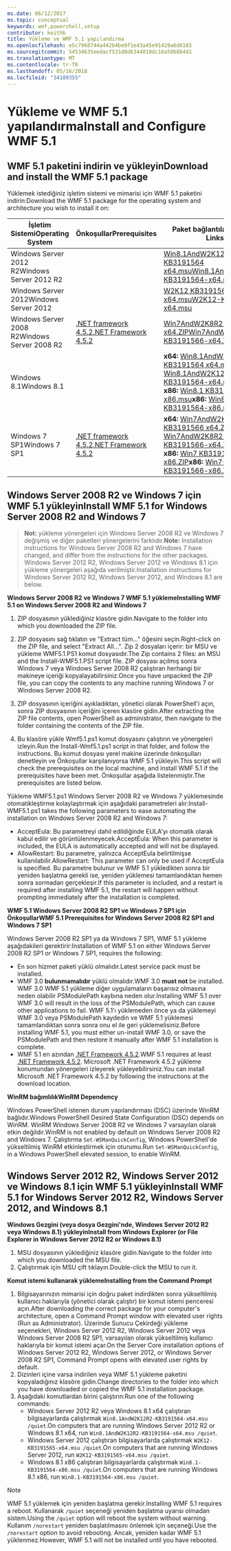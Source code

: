 ```yaml
---
ms.date: 06/12/2017
ms.topic: conceptual
keywords: wmf,powershell,setup
contributor: keithb
title: Yükleme ve WMF 5.1 yapılandırma
ms.openlocfilehash: e5c7968744a442b4be9f1e43a45e91429a6d6165
ms.sourcegitcommit: 54534635eedacf531d8d6344019dc16a50b8b441
ms.translationtype: MT
ms.contentlocale: tr-TR
ms.lasthandoff: 05/16/2018
ms.locfileid: "34189355"
---
```

# <a name="install-and-configure-wmf-51"></a><span data-ttu-id="79c5e-103">Yükleme ve WMF 5.1 yapılandırma</span><span class="sxs-lookup"><span data-stu-id="79c5e-103">Install and Configure WMF 5.1</span></span> #


## <a name="download-and-install-the-wmf-51-package"></a><span data-ttu-id="79c5e-104">WMF 5.1 paketini indirin ve yükleyin</span><span class="sxs-lookup"><span data-stu-id="79c5e-104">Download and install the WMF 5.1 package</span></span>

<span data-ttu-id="79c5e-105">Yüklemek istediğiniz işletim sistemi ve mimarisi için WMF 5.1 paketini indirin:</span><span class="sxs-lookup"><span data-stu-id="79c5e-105">Download the WMF 5.1 package for the operating system and architecture you wish to install it on:</span></span>

| <span data-ttu-id="79c5e-106">İşletim Sistemi</span><span class="sxs-lookup"><span data-stu-id="79c5e-106">Operating System</span></span>       | <span data-ttu-id="79c5e-107">Önkoşullar</span><span class="sxs-lookup"><span data-stu-id="79c5e-107">Prerequisites</span></span>           | <span data-ttu-id="79c5e-108">Paket bağlantılar</span><span class="sxs-lookup"><span data-stu-id="79c5e-108">Package Links</span></span>                          |
|------------------------|-------------------------|----------------------------------------|
| <span data-ttu-id="79c5e-109">Windows Server 2012 R2</span><span class="sxs-lookup"><span data-stu-id="79c5e-109">Windows Server 2012 R2</span></span> |                         | <span data-ttu-id="79c5e-110">[Win8.1AndW2K12R2 KB3191564 x64.msu][]</span><span class="sxs-lookup"><span data-stu-id="79c5e-110">[Win8.1AndW2K12R2-KB3191564-x64.msu][]</span></span> |
| <span data-ttu-id="79c5e-111">Windows Server 2012</span><span class="sxs-lookup"><span data-stu-id="79c5e-111">Windows Server 2012</span></span>    |                         | <span data-ttu-id="79c5e-112">[W2K12 KB3191565 x64.msu][]</span><span class="sxs-lookup"><span data-stu-id="79c5e-112">[W2K12-KB3191565-x64.msu][]</span></span>            |
| <span data-ttu-id="79c5e-113">Windows Server 2008 R2</span><span class="sxs-lookup"><span data-stu-id="79c5e-113">Windows Server 2008 R2</span></span> | <span data-ttu-id="79c5e-114">[.NET framework 4.5.2][]</span><span class="sxs-lookup"><span data-stu-id="79c5e-114">[.NET Framework 4.5.2][]</span></span>| <span data-ttu-id="79c5e-115">[Win7AndW2K8R2 KB3191566 x64.ZIP][]</span><span class="sxs-lookup"><span data-stu-id="79c5e-115">[Win7AndW2K8R2-KB3191566-x64.ZIP][]</span></span>    |
| <span data-ttu-id="79c5e-116">Windows 8.1</span><span class="sxs-lookup"><span data-stu-id="79c5e-116">Windows 8.1</span></span>            |                         | <span data-ttu-id="79c5e-117">**x64:** [Win8.1AndW2K12R2 KB3191564 x64.msu][]</span><span class="sxs-lookup"><span data-stu-id="79c5e-117">**x64:** [Win8.1AndW2K12R2-KB3191564-x64.msu][]</span></span></br><span data-ttu-id="79c5e-118">**x86:** [Win8.1 KB3191564 x86.msu][]</span><span class="sxs-lookup"><span data-stu-id="79c5e-118">**x86:** [Win8.1-KB3191564-x86.msu][]</span></span> |
| <span data-ttu-id="79c5e-119">Windows 7 SP1</span><span class="sxs-lookup"><span data-stu-id="79c5e-119">Windows 7 SP1</span></span>          | <span data-ttu-id="79c5e-120">[.NET framework 4.5.2][]</span><span class="sxs-lookup"><span data-stu-id="79c5e-120">[.NET Framework 4.5.2][]</span></span>| <span data-ttu-id="79c5e-121">**x64:** [Win7AndW2K8R2 KB3191566 x64.ZIP][]</span><span class="sxs-lookup"><span data-stu-id="79c5e-121">**x64:** [Win7AndW2K8R2-KB3191566-x64.ZIP][]</span></span></br><span data-ttu-id="79c5e-122">**x86:** [Win7 KB3191566 x86.ZIP][]</span><span class="sxs-lookup"><span data-stu-id="79c5e-122">**x86:** [Win7-KB3191566-x86.ZIP][]</span></span> |

[.NET framework 4.5.2]: https://www.microsoft.com/download/details.aspx?id=42642
[.NET Framework 4.5.2]: https://www.microsoft.com/download/details.aspx?id=42642
[W2K12 KB3191565 x64.msu]: https://go.microsoft.com/fwlink/?linkid=839513
[W2K12-KB3191565-x64.msu]: https://go.microsoft.com/fwlink/?linkid=839513
[Win7 KB3191566 x86.ZIP]: https://go.microsoft.com/fwlink/?linkid=839522
[Win7-KB3191566-x86.ZIP]: https://go.microsoft.com/fwlink/?linkid=839522
[Win7AndW2K8R2 KB3191566 x64.ZIP]: https://go.microsoft.com/fwlink/?linkid=839523
[Win7AndW2K8R2-KB3191566-x64.ZIP]: https://go.microsoft.com/fwlink/?linkid=839523
[Win8.1 KB3191564 x86.msu]: https://go.microsoft.com/fwlink/?linkid=839521
[Win8.1-KB3191564-x86.msu]: https://go.microsoft.com/fwlink/?linkid=839521
[Win8.1AndW2K12R2 KB3191564 x64.msu]: https://go.microsoft.com/fwlink/?linkid=839516
[Win8.1AndW2K12R2-KB3191564-x64.msu]: https://go.microsoft.com/fwlink/?linkid=839516

## <a name="install-wmf-51-for-windows-server-2008-r2-and-windows-7"></a><span data-ttu-id="79c5e-129">Windows Server 2008 R2 ve Windows 7 için WMF 5.1 yükleyin</span><span class="sxs-lookup"><span data-stu-id="79c5e-129">Install WMF 5.1 for Windows Server 2008 R2 and Windows 7</span></span>

> <span data-ttu-id="79c5e-130">**Not:** yükleme yönergeleri için Windows Server 2008 R2 ve Windows 7 değişmiş ve diğer paketleri yönergelerini farklıdır.</span><span class="sxs-lookup"><span data-stu-id="79c5e-130">**Note:** Installation instructions for Windows Server 2008 R2 and Windows 7 have changed, and differ from the instructions for the other packages.</span></span> <span data-ttu-id="79c5e-131">Windows Server 2012 R2, Windows Server 2012 ve Windows 8.1 için yükleme yönergeleri aşağıda verilmiştir.</span><span class="sxs-lookup"><span data-stu-id="79c5e-131">Installation instructions for Windows Server 2012 R2, Windows Server 2012, and Windows 8.1 are below.</span></span>

<span data-ttu-id="79c5e-132">**Windows Server 2008 R2 ve Windows 7 WMF 5.1 yükleme**</span><span class="sxs-lookup"><span data-stu-id="79c5e-132">**Installing WMF 5.1 on Windows Server 2008 R2 and Windows 7**</span></span>

1. <span data-ttu-id="79c5e-133">ZIP dosyasının yüklediğiniz klasöre gidin.</span><span class="sxs-lookup"><span data-stu-id="79c5e-133">Navigate to the folder into which you downloaded the ZIP file.</span></span>

2. <span data-ttu-id="79c5e-134">ZIP dosyasını sağ tıklatın ve "Extract tüm..." öğesini seçin.</span><span class="sxs-lookup"><span data-stu-id="79c5e-134">Right-click on the ZIP file, and select "Extract All...".</span></span> <span data-ttu-id="79c5e-135">Zip 2 dosyaları içerir: bir MSU ve yükleme WMF5.1.PS1 komut dosyasıdır.</span><span class="sxs-lookup"><span data-stu-id="79c5e-135">The Zip contains 2 files: an MSU and the Install-WMF5.1.PS1 script file.</span></span>
<span data-ttu-id="79c5e-136">ZIP dosyası açılmış sonra Windows 7 veya Windows Server 2008 R2 çalıştıran herhangi bir makineye içeriği kopyalayabilirsiniz.</span><span class="sxs-lookup"><span data-stu-id="79c5e-136">Once you have unpacked the ZIP file, you can copy the contents to any machine running Windows 7 or Windows Server 2008 R2.</span></span>

3. <span data-ttu-id="79c5e-137">ZIP dosyasının içeriğini ayıkladıktan, yönetici olarak PowerShell'i açın, sonra ZIP dosyasının içeriğini içeren klasöre gidin.</span><span class="sxs-lookup"><span data-stu-id="79c5e-137">After extracting the ZIP file contents, open PowerShell as administrator, then navigate to the folder containing the contents of the ZIP file.</span></span>

4. <span data-ttu-id="79c5e-138">Bu klasöre yükle Wmf5.1.ps1 komut dosyasını çalıştırın ve yönergeleri izleyin.</span><span class="sxs-lookup"><span data-stu-id="79c5e-138">Run the Install-Wmf5.1.ps1 script in that folder, and follow the instructions.</span></span> <span data-ttu-id="79c5e-139">Bu komut dosyası yerel makine üzerinde önkoşulları denetleyin ve Önkoşullar karşılanıyorsa WMF 5.1 yükleyin.</span><span class="sxs-lookup"><span data-stu-id="79c5e-139">This script will check the prerequisites on the local machine, and install WMF 5.1 if the prerequisites have been met.</span></span> <span data-ttu-id="79c5e-140">Önkoşullar aşağıda listelenmiştir.</span><span class="sxs-lookup"><span data-stu-id="79c5e-140">The prerequisites are listed below.</span></span>

<span data-ttu-id="79c5e-141">Yükleme WMF5.1.ps1 Windows Server 2008 R2 ve Windows 7 yüklemesinde otomatikleştirme kolaylaştırmak için aşağıdaki parametreleri alır:</span><span class="sxs-lookup"><span data-stu-id="79c5e-141">Install-WMF5.1.ps1 takes the following parameters to ease automating the installation on Windows Server 2008 R2 and Windows 7:</span></span>

- <span data-ttu-id="79c5e-142">AcceptEula: Bu parametreyi dahil edildiğinde EULA'yı otomatik olarak kabul edilir ve görüntülenmeyecek.</span><span class="sxs-lookup"><span data-stu-id="79c5e-142">AcceptEula: When this parameter is included, the EULA is automatically accepted and will not be displayed.</span></span>
- <span data-ttu-id="79c5e-143">AllowRestart: Bu parametre, yalnızca AcceptEula belirtilmişse kullanılabilir.</span><span class="sxs-lookup"><span data-stu-id="79c5e-143">AllowRestart: This parameter can only be used if AcceptEula is specified.</span></span> <span data-ttu-id="79c5e-144">Bu parametre bulunur ve WMF 5.1 yükledikten sonra bir yeniden başlatma gerekli ise, yeniden yüklemesi tamamlandıktan hemen sonra sormadan gerçekleşir.</span><span class="sxs-lookup"><span data-stu-id="79c5e-144">If this parameter is included, and a restart is required after installing WMF 5.1, the restart will happen without prompting immediately after the installation is completed.</span></span>

<span data-ttu-id="79c5e-145">**WMF 5.1 Windows Server 2008 R2 SP1 ve Windows 7 SP1 için Önkoşullar**</span><span class="sxs-lookup"><span data-stu-id="79c5e-145">**WMF 5.1 Prerequisites for Windows Server 2008 R2 SP1 and Windows 7 SP1**</span></span>

<span data-ttu-id="79c5e-146">Windows Server 2008 R2 SP1 ya da Windows 7 SP1, WMF 5.1 yükleme aşağıdakileri gerektirir:</span><span class="sxs-lookup"><span data-stu-id="79c5e-146">Installation of WMF 5.1 on either Windows Server 2008 R2 SP1 or Windows 7 SP1, requires the following:</span></span>
- <span data-ttu-id="79c5e-147">En son hizmet paketi yüklü olmalıdır.</span><span class="sxs-lookup"><span data-stu-id="79c5e-147">Latest service pack must be installed.</span></span>
- <span data-ttu-id="79c5e-148">WMF 3.0 **bulunmamalıdır** yüklü olmalıdır.</span><span class="sxs-lookup"><span data-stu-id="79c5e-148">WMF 3.0 **must not** be installed.</span></span> <span data-ttu-id="79c5e-149">WMF 3.0 WMF 5.1 yükleme diğer uygulamaların başarısız olmasına neden olabilir PSModulePath kaybına neden olur.</span><span class="sxs-lookup"><span data-stu-id="79c5e-149">Installing WMF 5.1 over WMF 3.0 will result in the loss of the PSModulePath, which can cause other applications to fail.</span></span> <span data-ttu-id="79c5e-150">WMF 5.1'ı yüklemeden önce ya da yüklemeyi WMF 3.0 veya PSModulePath kaydedin ve WMF 5.1 yüklemesi tamamlandıktan sonra sonra onu el ile geri yüklemelisiniz.</span><span class="sxs-lookup"><span data-stu-id="79c5e-150">Before installing WMF 5.1, you must either un-install WMF 3.0, or save the PSModulePath and then restore it manually after WMF 5.1 installation is complete.</span></span>
- <span data-ttu-id="79c5e-151">WMF 5.1 en azından [.NET Framework 4.5.2](https://www.microsoft.com/en-ca/download/details.aspx?id=42642).</span><span class="sxs-lookup"><span data-stu-id="79c5e-151">WMF 5.1 requires at least [.NET Framework 4.5.2](https://www.microsoft.com/en-ca/download/details.aspx?id=42642).</span></span>
<span data-ttu-id="79c5e-152">Microsoft .NET Framework 4.5.2 yükleme konumundan yönergeleri izleyerek yükleyebilirsiniz.</span><span class="sxs-lookup"><span data-stu-id="79c5e-152">You can install Microsoft .NET Framework 4.5.2 by following the instructions at the download location.</span></span>

<span data-ttu-id="79c5e-153">**WinRM bağımlılık**</span><span class="sxs-lookup"><span data-stu-id="79c5e-153">**WinRM Dependency**</span></span>

<span data-ttu-id="79c5e-154">Windows PowerShell istenen durum yapılandırması (DSC) üzerinde WinRM bağlıdır.</span><span class="sxs-lookup"><span data-stu-id="79c5e-154">Windows PowerShell Desired State Configuration (DSC) depends on WinRM.</span></span>
<span data-ttu-id="79c5e-155">WinRM Windows Server 2008 R2 ve Windows 7 varsayılan olarak etkin değildir.</span><span class="sxs-lookup"><span data-stu-id="79c5e-155">WinRM is not enabled by default on Windows Server 2008 R2 and Windows 7.</span></span>
<span data-ttu-id="79c5e-156">Çalıştırma `Set-WSManQuickConfig`, Windows PowerShell'de yükseltilmiş WinRM etkinleştirmek için oturumu.</span><span class="sxs-lookup"><span data-stu-id="79c5e-156">Run `Set-WSManQuickConfig`, in a Windows PowerShell elevated session, to enable WinRM.</span></span>


## <a name="install-wmf-51-for-windows-server-2012-r2-windows-server-2012-and-windows-81"></a><span data-ttu-id="79c5e-157">Windows Server 2012 R2, Windows Server 2012 ve Windows 8.1 için WMF 5.1 yükleyin</span><span class="sxs-lookup"><span data-stu-id="79c5e-157">Install WMF 5.1 for Windows Server 2012 R2, Windows Server 2012, and Windows 8.1</span></span>
<span data-ttu-id="79c5e-158">**Windows Gezgini (veya dosya Gezgini'nde, Windows Server 2012 R2 veya Windows 8.1) yükleyin**</span><span class="sxs-lookup"><span data-stu-id="79c5e-158">**Install from Windows Explorer (or File Explorer in Windows Server 2012 R2 or Windows 8.1)**</span></span>

1. <span data-ttu-id="79c5e-159">MSU dosyasının yüklediğiniz klasöre gidin.</span><span class="sxs-lookup"><span data-stu-id="79c5e-159">Navigate to the folder into which you downloaded the MSU file.</span></span>
2. <span data-ttu-id="79c5e-160">Çalıştırmak için MSU çift tıklayın.</span><span class="sxs-lookup"><span data-stu-id="79c5e-160">Double-click the MSU to run it.</span></span>

<span data-ttu-id="79c5e-161">**Komut istemi kullanarak yükleme**</span><span class="sxs-lookup"><span data-stu-id="79c5e-161">**Installing from the Command Prompt**</span></span>

1. <span data-ttu-id="79c5e-162">Bilgisayarınızın mimarisi için doğru paket indirdikten sonra yükseltilmiş kullanıcı haklarıyla (yönetici olarak çalıştır) bir komut istemi penceresi açın.</span><span class="sxs-lookup"><span data-stu-id="79c5e-162">After downloading the correct package for your computer's architecture, open a Command Prompt window with elevated user rights (Run as Administrator).</span></span> <span data-ttu-id="79c5e-163">Üzerinde Sunucu Çekirdeği yükleme seçenekleri, Windows Server 2012 R2, Windows Server 2012 veya Windows Server 2008 R2 SP1, varsayılan olarak yükseltilmiş kullanıcı haklarıyla bir komut istemi açar.</span><span class="sxs-lookup"><span data-stu-id="79c5e-163">On the Server Core installation options of Windows Server 2012 R2, Windows Server 2012, or Windows Server 2008 R2 SP1, Command Prompt opens with elevated user rights by default.</span></span>
2. <span data-ttu-id="79c5e-164">Dizinleri içine varsa indirilen veya WMF 5.1 yükleme paketini kopyaladığınız klasöre gidin.</span><span class="sxs-lookup"><span data-stu-id="79c5e-164">Change directories to the folder into which you have downloaded or copied the WMF 5.1 installation package.</span></span>
3. <span data-ttu-id="79c5e-165">Aşağıdaki komutlardan birini çalıştırın:</span><span class="sxs-lookup"><span data-stu-id="79c5e-165">Run one of the following commands:</span></span>
   - <span data-ttu-id="79c5e-166">Windows Server 2012 R2 veya Windows 8.1 x64 çalıştıran bilgisayarlarda çalıştırmak `Win8.1AndW2K12R2-KB3191564-x64.msu /quiet`.</span><span class="sxs-lookup"><span data-stu-id="79c5e-166">On computers that are running Windows Server 2012 R2 or Windows 8.1 x64, run `Win8.1AndW2K12R2-KB3191564-x64.msu /quiet`.</span></span>
   - <span data-ttu-id="79c5e-167">Windows Server 2012 çalıştıran bilgisayarlarda çalıştırmak `W2K12-KB3191565-x64.msu /quiet`.</span><span class="sxs-lookup"><span data-stu-id="79c5e-167">On computers that are running Windows Server 2012, run `W2K12-KB3191565-x64.msu /quiet`.</span></span>
   - <span data-ttu-id="79c5e-168">Windows 8.1 x86 çalıştıran bilgisayarlarda çalıştırmak `Win8.1-KB3191564-x86.msu /quiet`.</span><span class="sxs-lookup"><span data-stu-id="79c5e-168">On computers that are running Windows 8.1 x86, run `Win8.1-KB3191564-x86.msu /quiet`.</span></span>

> [!NOTE]
> <span data-ttu-id="79c5e-169">WMF 5.1 yüklemek için yeniden başlatma gerekir.</span><span class="sxs-lookup"><span data-stu-id="79c5e-169">Installing WMF 5.1 requires a reboot.</span></span> <span data-ttu-id="79c5e-170">Kullanarak `/quiet` seçeneği yeniden başlatma uyarısı olmadan sistem.</span><span class="sxs-lookup"><span data-stu-id="79c5e-170">Using the `/quiet` option will reboot the system without warning.</span></span>
> <span data-ttu-id="79c5e-171">Kullanım `/norestart` yeniden başlatılmasını önlemek için seçeneği.</span><span class="sxs-lookup"><span data-stu-id="79c5e-171">Use the `/norestart` option to avoid rebooting.</span></span> <span data-ttu-id="79c5e-172">Ancak, yeniden kadar WMF 5.1 yüklenmez.</span><span class="sxs-lookup"><span data-stu-id="79c5e-172">However, WMF 5.1 will not be installed until you have rebooted.</span></span>
